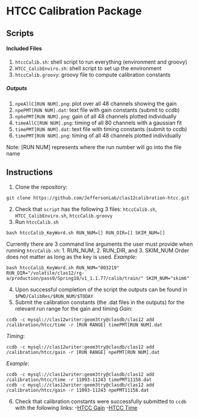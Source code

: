 # HTCC Calibration Package

## Scripts

#### Included Files
1. `htccCalib.sh`: shell script to run everything (environment and groovy)
2. `HTCC_CalibEnviro.sh`: shell script to set up the environment 
3. `htccCalib.groovy`: groovy file to compute calibration constants

##### Outputs
1. `npeAllC[RUN NUM].png`: plot over all 48 channels showing the gain
2. `npePMT[RUN NUM].dat`: text file with gain constants (submit to ccdb)
3. `nphePMT[RUN NUM].png`: gain of all 48 channels plotted individually
4. `timeAllC[RUN NUM].png`: timing of all 80 channels with a gaussian fit
5. `timePMT[RUN NUM].dat`: text file with timing constants (submit to ccdb)
6. `timePMT[RUN NUM].png`: timing of all 48 channels plotted individually 

Note: [RUN NUM] represents where the run number will go into the file name

## Instructions

1. Clone the repository:
```
git clone https://github.com/JeffersonLab/clas12calibration-htcc.git
```
2. Check that `script` has the following 3 files: `htccCalib.sh`, `HTCC_CalibEnviro.sh`, `htccCalib.groovy`
3. Run `htccCalib.sh`
```
bash htccCalib_KeyWord.sh RUN_NUM=[] RUN_DIR=[] SKIM_NUM=[]
```
Currently there are 3 command line arguments the user must provide when running `htccCalib.sh`: 1. RUN_NUM,  2. RUN_DIR, and 3. SKIM_NUM
Order does not matter as long as the key is used.
*Example*:
```
bash htccCalib_KeyWord.sh RUN_NUM="003219" RUN_DIR="/volatile/clas12/rg-a/production/pass0/Spring18/v1_1.1.77/calib/train/" SKIM_NUM="skim6"
```
4. Upon successful completion of the script the outputs can be found in `$PWD/CalibRes/$RUN_NUM/$TODAY` 
5. Submit the calibration constants (the .dat files in the outputs) for the relevant run range for the gain and timing
*Gain*:
```
ccdb -c mysql://clas12writer:geom3try@clasdb/clas12 add /calibration/htcc/time -r [RUN RANGE] timePMT[RUN NUM].dat
```
*Timing*:
```
ccdb -c mysql://clas12writer:geom3try@clasdb/clas12 add /calibration/htcc/gain -r [RUN RANGE] npePMT[RUN NUM].dat
```
*Example*:
```
ccdb -c mysql://clas12writer:geom3try@clasdb/clas12 add /calibration/htcc/time -r 11093-11243 timePMT11158.dat
ccdb -c mysql://clas12writer:geom3try@clasdb/clas12 add /calibration/htcc/gain -r 11093-11243 npePMT11158.dat
```
6. Check that calibration constants were successfully submitted to `ccdb` with the following links: 
-[HTCC Gain](https://clasweb.jlab.org/cgi-bin/ccdb/versions?table=/calibration/htcc/gain)
-[HTCC Time](https://clasweb.jlab.org/cgi-bin/ccdb/versions?table=/calibration/htcc/time)
